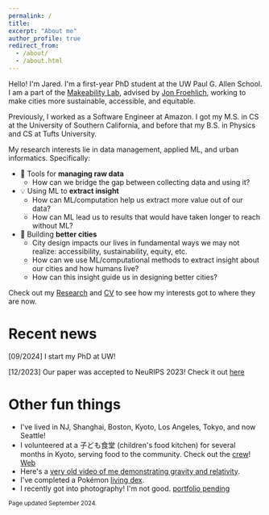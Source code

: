 ```yaml
---
permalink: /
title: 
excerpt: "About me"
author_profile: true
redirect_from: 
  - /about/
  - /about.html
---
```


Hello! I'm Jared. I'm a first-year PhD student at the UW Paul G. Allen School. I am a part of the [Makeability Lab](https://makeabilitylab.cs.washington.edu/), advised by [Jon Froehlich](https://jonfroehlich.github.io/), working to make cities more sustainable, accessible, and equitable.

Previously, I worked as a Software Engineer at Amazon. I got my M.S. in CS at the University of Southern California, and before that my B.S. in Physics and CS at Tufts University.

My research interests lie in data management, applied ML, and urban informatics. Specifically:
  * 📝 Tools for **managing raw data**
      * How can we bridge the gap between collecting data and using it?
  * 💡 Using ML to **extract insight**
      * How can ML/computation help us extract more value out of our data?
      * How can ML lead us to results that would have taken longer to reach without ML?
  * 🚞 Building **better cities**
      * City design impacts our lives in fundamental ways we may not realize: accessibility, sustainability, equity, etc.
      * How can we use ML/computational methods to extract insight about our cities and how humans live?
      * How can this insight guide us in designing better cities?

Check out my [Research](/research/) and [CV](/cv_file/hwang_CV.pdf) to see how my interests got to where they are now.

Recent news
======

[09/2024] I start my PhD at UW!

[12/2023] Our paper was accepted to NeuRIPS 2023! Check it out [here](/publications/)


Other fun things
======
* I've lived in NJ, Shanghai, Boston, Kyoto, Los Angeles, Tokyo, and now Seattle! 
* I volunteered at a 子ども食堂 (children's food kitchen) for several months in Kyoto, serving food to the community. Check out the [crew](/images/kodomo.JPG)! [Web](https://www.facebook.com/higashikujochildsdiner/) 
* Here's a [very old video of me demonstrating gravity and relativity](https://youtu.be/M-kAljSDzYI).
* I've completed a Pokémon [living dex](https://bulbapedia.bulbagarden.net/wiki/Living_Pok%C3%A9dex).
* I recently got into photography! I'm not good. [portfolio pending](https://jared-hwang.github.io/)


<sub>Page updated September 2024.</sub>